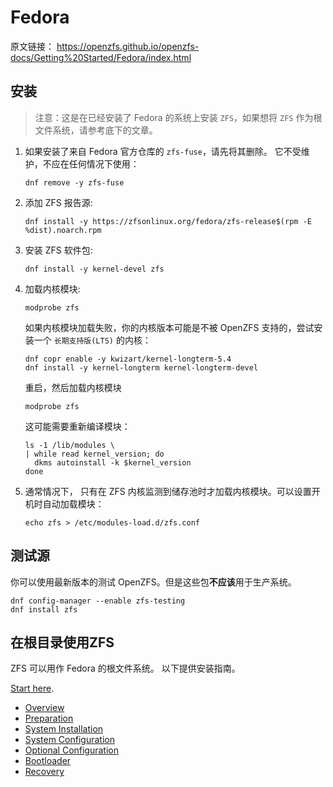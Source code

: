 # Fedora
原文链接： https://openzfs.github.io/openzfs-docs/Getting%20Started/Fedora/index.html

## 安装

> 注意：这是在已经安装了 Fedora 的系统上安装 `ZFS`，如果想将 `ZFS` 作为根文件系统，请参考底下的文章。

1. 如果安装了来自 Fedora 官方仓库的 `zfs-fuse`，请先将其删除。 它不受维护，不应在任何情况下使用：

   ```shell
   dnf remove -y zfs-fuse
   ```

2. 添加 ZFS 报告源:

   ```shell
   dnf install -y https://zfsonlinux.org/fedora/zfs-release$(rpm -E %dist).noarch.rpm
   ```

3. 安装 ZFS 软件包:

   ```
   dnf install -y kernel-devel zfs
   ```

4. 加载内核模块:

   ```
   modprobe zfs
   ```

   如果内核模块加载失败，你的内核版本可能是不被 OpenZFS 支持的，尝试安装一个 `长期支持版(LTS)` 的内核：

   ```
   dnf copr enable -y kwizart/kernel-longterm-5.4
   dnf install -y kernel-longterm kernel-longterm-devel
   ```

   重启，然后加载内核模块
   ```
   modprobe zfs
   ```

   这可能需要重新编译模块：
   ```
   ls -1 /lib/modules \
   | while read kernel_version; do
     dkms autoinstall -k $kernel_version
   done
   ```

5. 通常情况下， 只有在 ZFS 内核监测到储存池时才加载内核模块。可以设置开机时自动加载模块：

   ```
   echo zfs > /etc/modules-load.d/zfs.conf
   ```

## 测试源

你可以使用最新版本的测试 OpenZFS。但是这些包**不应该**用于生产系统。

```shell
dnf config-manager --enable zfs-testing
dnf install zfs
```

## 在根目录使用ZFS

ZFS 可以用作 Fedora 的根文件系统。 以下提供安装指南。

[Start here](https://openzfs.github.io/openzfs-docs/Getting%20Started/Fedora/Root%20on%20ZFS/0-overview.html).
- [Overview](https://openzfs.github.io/openzfs-docs/Getting%20Started/Fedora/Root%20on%20ZFS/0-overview.html)
- [Preparation](https://openzfs.github.io/openzfs-docs/Getting%20Started/Fedora/Root%20on%20ZFS/1-preparation.html)
- [System Installation](https://openzfs.github.io/openzfs-docs/Getting%20Started/Fedora/Root%20on%20ZFS/2-system-installation.html)
- [System Configuration](https://openzfs.github.io/openzfs-docs/Getting%20Started/Fedora/Root%20on%20ZFS/3-system-configuration.html)
- [Optional Configuration](https://openzfs.github.io/openzfs-docs/Getting%20Started/Fedora/Root%20on%20ZFS/4-optional-configuration.html)
- [Bootloader](https://openzfs.github.io/openzfs-docs/Getting%20Started/Fedora/Root%20on%20ZFS/5-bootloader.html)
- [Recovery](https://openzfs.github.io/openzfs-docs/Getting%20Started/Fedora/Root%20on%20ZFS/6-recovery.html)